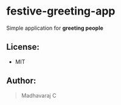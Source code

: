 # festive-greeting-app

Simple application for **greeting people**

## License:

- MIT

## Author:

> Madhavaraj C
